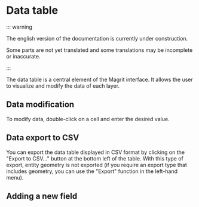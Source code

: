 # Data table

::: warning

The english version of the documentation is currently under construction.

Some parts are not yet translated and some translations may be incomplete or inaccurate.

:::


The data table is a central element of the Magrit interface.
It allows the user to visualize and modify the data of each layer.

<ZoomImg
    src="/data-table.png"
    alt="Data table"
    caption="Data table"
/>


## Data modification

To modify data, double-click on a cell and enter the desired value.

## Data export to CSV

You can export the data table displayed in CSV format by clicking on the "Export to CSV..." button at the bottom left of the table.
With this type of export, entity geometry is not exported (if you require an export type that includes geometry,
you can use the "Export" function in the left-hand menu).

## Adding a new field
